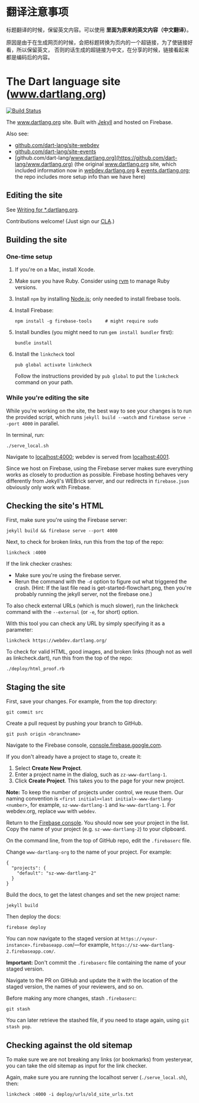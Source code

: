 # 翻译注意事项
 标题翻译的时候，保留英文内容。可以使用 **里面为原来的英文内容（中文翻译）**。
 
 原因是由于在生成网页的时候，会把标题转换为页内的一个超链接，为了使链接好看，所以保留英文，
 否则的话生成的超链接为中文，在分享的时候，链接看起来都是编码后的内容。
 
# The Dart language site (www.dartlang.org)

[![Build Status](https://travis-ci.org/dart-lang/site-www.svg?branch=master)](https://travis-ci.org/dart-lang/site-www)
&nbsp;&nbsp;

The www.dartlang.org site. Built with
[Jekyll](https://github.com/mojombo/jekyll)
and hosted on Firebase.

Also see:
* [github.com/dart-lang/site-webdev](http://github.com/dart-lang/site-webdev)
* [github.com/dart-lang/site-events](http://github.com/dart-lang/site-events)
* [github.com/dart-lang/www.dartlang.org](https://github.com/dart-lang/www.dartlang.org)
  (the original www.dartlang.org site, which included information now in
  [webdev.dartlang.org](http://webdev.dartlang.org) &
  [events.dartlang.org](http://events.dartlang.org); the repo includes more setup info than we have here)


## Editing the site

See [Writing for *.dartlang.org](https://github.com/dart-lang/site-www/wiki/Writing-for-*.dartlang.org).

Contributions welcome!
(Just sign our [CLA](https://developers.google.com/open-source/cla/individual).)

## Building the site

### One-time setup

1. If you're on a Mac, install Xcode.
1. Make sure you have Ruby. Consider using [rvm](http://rvm.io/rvm/install) to manage Ruby versions.
1. Install `npm` by installing [Node.js](https://nodejs.org/en/); only needed to install firebase tools.
1. Install Firebase:

    ```
    npm install -g firebase-tools     # might require sudo
    ```

1. Install bundles (you might need to run `gem install bundler` first):

    ```
    bundle install
    ```

1. Install the `linkcheck` tool

    ```
    pub global activate linkcheck
    ```

    Follow the instructions provided by `pub global` to put the `linkcheck`
    command on your path.

### While you're editing the site

While you're working on the site, the best way to see your changes is
to run the provided script, which runs `jekyll build --watch` and
`firebase serve --port 4000` in parallel.

In terminal, run:

```
./serve_local.sh
```

Navigate to [localhost:4000](http://localhost:4000); webdev is served from [localhost:4001](http://localhost:4001).

Since we host on Firebase, using the Firebase server
makes sure everything works as closely to production as possible.
Firebase hosting behaves very differently from Jekyll's WEBrick server,
and our redirects in `firebase.json` obviously only work with Firebase.


## Checking the site's HTML

First, make sure you're using the Firebase server:

```
jekyll build && firebase serve --port 4000
```

Next, to check for broken links,
run this from the top of the repo:

```
linkcheck :4000
```

If the link checker crashes:
* Make sure you're using the firebase server.
* Rerun the command with the `-d` option to figure out what triggered the crash.
  (Hint: If the last file read is get-started-flowchart.png,
  then you're probably running the jekyll server, not the firebase one.)

To also check external URLs (which is much slower), run the linkcheck command
with the `--external` (or `-e`, for short) option.

With this tool you can check any URL by simply specifying it as a parameter:

```
linkcheck https://webdev.dartlang.org/
```

To check for valid HTML, good images, and broken links (though not as well
as linkcheck.dart), run this from the top of the repo:

```
./deploy/html_proof.rb
```

## Staging the site

First, save your changes.
For example, from the top directory:

```
git commit src
```

Create a pull request by pushing your branch to GitHub.

```
git push origin <branchname>
```

Navigate to the Firebase console,
[console.firebase.google.com](https://console.firebase.google.com/).

If you don't already have a project to stage to,
create it:

1. Select **Create New Project**.
1. Enter a project name in the dialog, such as
  `zz-www-dartlang-1`.
1. Click **Create Project**. This takes you to the
  page for your new project.

**Note:** To keep the number of projects under control,
we reuse them. Our naming convention is
`<first initial><last initial>-www-dartlang-<number>`, for example,
`sz-www-dartlang-1` and `kw-www-dartlang-1`. For webdev.org, replace `www`
with `webdev`.

Return to the [Firebase console](https://console.firebase.google.com/).
You should now see your project in the list.
Copy the name of your project (e.g. `sz-www-dartlang-2`) to your clipboard.

On the command line, from the top of GitHub repo, edit the
`.firebaserc` file. 

Change `www-dartlang-org` to the name of your project. For example:

```
{
  "projects": {
    "default": "sz-www-dartlang-2"
  }
}
```

Build the docs, to get the latest changes
and set the new project name:

```
jekyll build
```

Then deploy the docs:

```
firebase deploy
```

You can now navigate to the staged version at
`https://<your-instance>.firebaseapp.com`/—for example,
`https://sz-www-dartlang-2.firebaseapp.com/`.

**Important:** Don't commit the `.firebaserc` file containing the name of your staged version.

Navigate to the PR on GitHub and update the it with the location of the staged version,
the names of your reviewers, and so on.

Before making any more changes, stash `.firebaserc`:

`git stash`

You can later retrieve the stashed file, if you need to stage again,
using `git stash pop`.


## Checking against the old sitemap

To make sure we are not breaking any links (or bookmarks) from yesteryear, you
can take the old sitemap as input for the link checker.

Again, make sure you are running the localhost server (`./serve_local.sh`), then:

```
linkcheck :4000 -i deploy/urls/old_site_urls.txt
```
